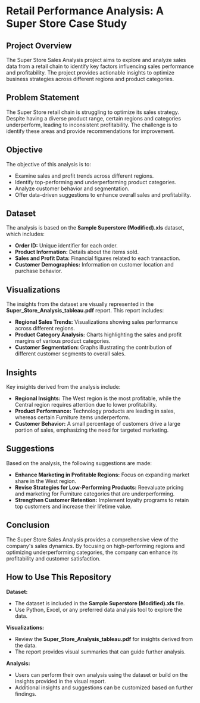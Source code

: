 <body>
<h1>Retail Performance Analysis: A Super Store Case Study</h1>
<h2>Project Overview</h2>
<p>
    The Super Store Sales Analysis project aims to explore and analyze sales data from a retail chain to identify key factors influencing sales performance and profitability. The project provides actionable insights to optimize business strategies across different regions and product categories.
</p>
<h2>Problem Statement</h2>
<p>
    The Super Store retail chain is struggling to optimize its sales strategy. Despite having a diverse product range, certain regions and categories underperform, leading to inconsistent profitability. The challenge is to identify these areas and provide recommendations for improvement.
</p>
<h2>Objective</h2>
<p>The objective of this analysis is to:</p>
<ul>
    <li>Examine sales and profit trends across different regions.</li>
    <li>Identify top-performing and underperforming product categories.</li>
    <li>Analyze customer behavior and segmentation.</li>
    <li>Offer data-driven suggestions to enhance overall sales and profitability.</li>
</ul>
<h2>Dataset</h2>
<p>
    The analysis is based on the <strong>Sample Superstore (Modified).xls</strong> dataset, which includes:
</p>
<ul>
    <li><strong>Order ID:</strong> Unique identifier for each order.</li>
    <li><strong>Product Information:</strong> Details about the items sold.</li>
    <li><strong>Sales and Profit Data:</strong> Financial figures related to each transaction.</li>
    <li><strong>Customer Demographics:</strong> Information on customer location and purchase behavior.</li>
</ul>
<h2>Visualizations</h2>
<p>
    The insights from the dataset are visually represented in the <strong>Super_Store_Analysis_tableau.pdf</strong> report. This report includes:
</p>
<ul>
    <li><strong>Regional Sales Trends:</strong> Visualizations showing sales performance across different regions.</li>
    <li><strong>Product Category Analysis:</strong> Charts highlighting the sales and profit margins of various product categories.</li>
    <li><strong>Customer Segmentation:</strong> Graphs illustrating the contribution of different customer segments to overall sales.</li>
</ul>
<h2>Insights</h2>
<p>Key insights derived from the analysis include:</p>
<ul>
    <li><strong>Regional Insights:</strong> The West region is the most profitable, while the Central region requires attention due to lower profitability.</li>
    <li><strong>Product Performance:</strong> Technology products are leading in sales, whereas certain Furniture items underperform.</li>
    <li><strong>Customer Behavior:</strong> A small percentage of customers drive a large portion of sales, emphasizing the need for targeted marketing.</li>
</ul>
<h2>Suggestions</h2>
<p>Based on the analysis, the following suggestions are made:</p>
<ul>
    <li><strong>Enhance Marketing in Profitable Regions:</strong> Focus on expanding market share in the West region.</li>
    <li><strong>Revise Strategies for Low-Performing Products:</strong> Reevaluate pricing and marketing for Furniture categories that are underperforming.</li>
    <li><strong>Strengthen Customer Retention:</strong> Implement loyalty programs to retain top customers and increase their lifetime value.</li>
</ul>
<h2>Conclusion</h2>
<p>
    The Super Store Sales Analysis provides a comprehensive view of the company's sales dynamics. By focusing on high-performing regions and optimizing underperforming categories, the company can enhance its profitability and customer satisfaction.
</p>
<h2>How to Use This Repository</h2>
<p><strong>Dataset:</strong></p>
<ul>
    <li>The dataset is included in the <strong>Sample Superstore (Modified).xls</strong> file.</li>
    <li>Use Python, Excel, or any preferred data analysis tool to explore the data.</li>
</ul>
<p><strong>Visualizations:</strong></p>
<ul>
    <li>Review the <strong>Super_Store_Analysis_tableau.pdf</strong> for insights derived from the data.</li>
    <li>The report provides visual summaries that can guide further analysis.</li>
</ul>
<p><strong>Analysis:</strong></p>
<ul>
    <li>Users can perform their own analysis using the dataset or build on the insights provided in the visual report.</li>
    <li>Additional insights and suggestions can be customized based on further findings.</li>
</ul>
</body>
